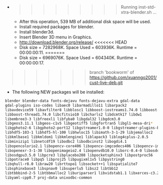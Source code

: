 * >>>>>>>>> Running inst-std-xtra-blender.sh ...
  * After this operation, 539 MB of additional disk space will be used.
  * Install required packages for blender.
  * Install blender3d.
  * Insert Blender 3D menu in Graphics.
  * http://download.blender.org/release/
<<<<<<< HEAD
  * Disk size = 7282968K. Space Used = 603936K. Runtime = 00:00:00:11.
=======
  * Disk size = 6969076K. Space Used = 604340K. Runtime = 00:00:00:17.
>>>>>>> branch 'bookworm' of https://github.com/xuanngo2001/cust-live-deb.git
  * The following NEW packages will be installed:
  ```bash
blender blender-data fonts-dejavu fonts-dejavu-extra gdal-data
gdal-plugins iso-codes libaec0 libarmadillo11 libarpack2
libavdevice59 libavfilter8 libblosc1 libboost-iostreams1.74.0 libboost-locale1.74.0
libboost-thread1.74.0 libcfitsio10 libcharls2 libdcmtk17 libdw1
libembree3-3 libfreexl1 libfyba0 libgdal32 libgdcm3.0
libgeos3.11.1 libgeos-c1v5 libgeotiff5 libgfortran5 libgl1-mesa-dri*
libgphoto2-6 libgphoto2-port12 libgstreamer1.0-0 libgstreamer-plugins-base1.0-0 libhdf4-0-alt
libhdf5-103-1 libhdf5-hl-100 libhwloc15 libimath-3-1-29 libjemalloc2
libkmlbase1 libkmldom1 libkmlengine1 liblapack3 liblog4cplus-2.0.5
libminizip1 libnetcdf19 libodbc2 libodbcinst2 libogdi4.1
libopencolorio2.1 libopencv-core406 libopencv-imgcodecs406 libopencv-imgproc406 libopencv-videoio406
libopenexr-3-1-30 libopenimageio2.4 libopenvdb10.0 liborc-0.4-0 libosdcpu3.5.0
libosdgpu3.5.0 libpcre3 libplacebo208 libpocketsphinx3 libpostproc56
libpotrace0 libpq5 libproj25 libpugixml1v5 libpystring0
libqhull-r8.0 libraw20 librttopo1 libsocket++1 libspatialite7
libsphinxbase3 libspnav0 libsuperlu5 libsz2 libtbb12
libtbbbind-2-5 libtbbmalloc2 liburiparser1 libvidstab1.1 libxerces-c3.2
libyaml-cpp0.7 proj-data unixodbc-common
  ```

